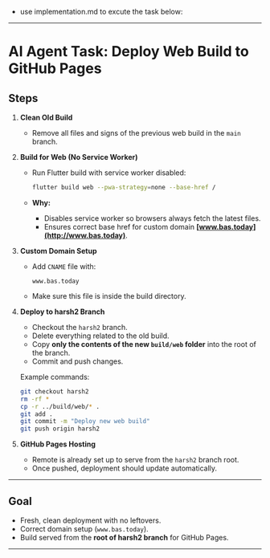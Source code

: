 - use implementation.md to excute the task below: 

---

# **AI Agent Task: Deploy Web Build to GitHub Pages**

## Steps

1. **Clean Old Build**

   * Remove all files and signs of the previous web build in the `main` branch.

2. **Build for Web (No Service Worker)**

   * Run Flutter build with service worker disabled:

     ```bash
     flutter build web --pwa-strategy=none --base-href /
     ```
   * **Why:**

     * Disables service worker so browsers always fetch the latest files.
     * Ensures correct base href for custom domain **[www.bas.today](http://www.bas.today)**.

3. **Custom Domain Setup**

   * Add `CNAME` file with:

     ```
     www.bas.today
     ```
   * Make sure this file is inside the build directory.

4. **Deploy to harsh2 Branch**

   * Checkout the `harsh2` branch.
   * Delete everything related to the old build. 
   * Copy **only the contents of the new `build/web` folder** into the root of the branch.
   * Commit and push changes.

   Example commands:

   ```bash
   git checkout harsh2
   rm -rf *
   cp -r ../build/web/* .
   git add .
   git commit -m "Deploy new web build"
   git push origin harsh2
   ```

5. **GitHub Pages Hosting**

   * Remote is already set up to serve from the `harsh2` branch root.
   * Once pushed, deployment should update automatically.

---

## Goal

* Fresh, clean deployment with no leftovers.
* Correct domain setup (`www.bas.today`).
* Build served from the **root of harsh2 branch** for GitHub Pages.

---